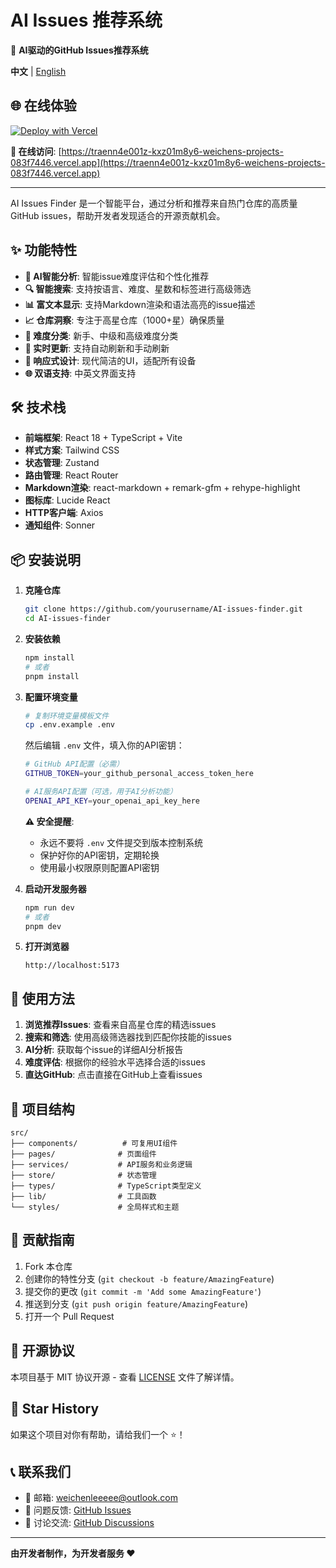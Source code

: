 # AI Issues 推荐系统

🚀 **AI驱动的GitHub Issues推荐系统**

**中文** | [English](README_EN.md)

## 🌐 在线体验

[![Deploy with Vercel](https://vercel.com/button)](https://traenn4e001z-kxz01m8y6-weichens-projects-083f7446.vercel.app)

**🔗 在线访问**: [https://traenn4e001z-kxz01m8y6-weichens-projects-083f7446.vercel.app](https://traenn4e001z-kxz01m8y6-weichens-projects-083f7446.vercel.app)

---

AI Issues Finder 是一个智能平台，通过分析和推荐来自热门仓库的高质量GitHub issues，帮助开发者发现适合的开源贡献机会。

## ✨ 功能特性

- **🤖 AI智能分析**: 智能issue难度评估和个性化推荐
- **🔍 智能搜索**: 支持按语言、难度、星数和标签进行高级筛选
- **📊 富文本显示**: 支持Markdown渲染和语法高亮的issue描述
- **📈 仓库洞察**: 专注于高星仓库（1000+星）确保质量
- **🎯 难度分类**: 新手、中级和高级难度分类
- **🔄 实时更新**: 支持自动刷新和手动刷新
- **📱 响应式设计**: 现代简洁的UI，适配所有设备
- **🌐 双语支持**: 中英文界面支持

## 🛠️ 技术栈

- **前端框架**: React 18 + TypeScript + Vite
- **样式方案**: Tailwind CSS
- **状态管理**: Zustand
- **路由管理**: React Router
- **Markdown渲染**: react-markdown + remark-gfm + rehype-highlight
- **图标库**: Lucide React
- **HTTP客户端**: Axios
- **通知组件**: Sonner

## 📦 安装说明

1. **克隆仓库**
   ```bash
   git clone https://github.com/yourusername/AI-issues-finder.git
   cd AI-issues-finder
   ```

2. **安装依赖**
   ```bash
   npm install
   # 或者
   pnpm install
   ```

3. **配置环境变量**
   ```bash
   # 复制环境变量模板文件
   cp .env.example .env
   ```
   
   然后编辑 `.env` 文件，填入你的API密钥：
   ```bash
   # GitHub API配置（必需）
   GITHUB_TOKEN=your_github_personal_access_token_here
   
   # AI服务API配置（可选，用于AI分析功能）
   OPENAI_API_KEY=your_openai_api_key_here
   ```
   
   **⚠️ 安全提醒**:
   - 永远不要将 `.env` 文件提交到版本控制系统
   - 保护好你的API密钥，定期轮换
   - 使用最小权限原则配置API密钥

4. **启动开发服务器**
   ```bash
   npm run dev
   # 或者
   pnpm dev
   ```

5. **打开浏览器**
   ```
   http://localhost:5173
   ```

## 🎯 使用方法

1. **浏览推荐Issues**: 查看来自高星仓库的精选issues
2. **搜索和筛选**: 使用高级筛选器找到匹配你技能的issues
3. **AI分析**: 获取每个issue的详细AI分析报告
4. **难度评估**: 根据你的经验水平选择合适的issues
5. **直达GitHub**: 点击直接在GitHub上查看issues

## 📁 项目结构

```
src/
├── components/          # 可复用UI组件
├── pages/              # 页面组件
├── services/           # API服务和业务逻辑
├── store/              # 状态管理
├── types/              # TypeScript类型定义
├── lib/                # 工具函数
└── styles/             # 全局样式和主题
```

## 🤝 贡献指南

1. Fork 本仓库
2. 创建你的特性分支 (`git checkout -b feature/AmazingFeature`)
3. 提交你的更改 (`git commit -m 'Add some AmazingFeature'`)
4. 推送到分支 (`git push origin feature/AmazingFeature`)
5. 打开一个 Pull Request

## 📄 开源协议

本项目基于 MIT 协议开源 - 查看 [LICENSE](LICENSE) 文件了解详情。

## 🌟 Star History

如果这个项目对你有帮助，请给我们一个 ⭐️！

## 📞 联系我们

- 📧 邮箱: weichenleeeee@outlook.com
- 🐛 问题反馈: [GitHub Issues](https://github.com/weichenleeeee123/AI-issues-finder/issues)
- 💬 讨论交流: [GitHub Discussions](https://github.com/weichenleeeee123/AI-issues-finder/discussions)

---

**由开发者制作，为开发者服务 ❤️**
